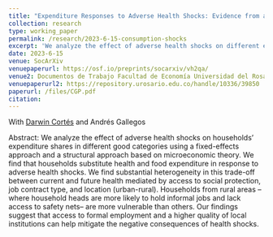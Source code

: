 ```yaml
---
title: "Expenditure Responses to Adverse Health Shocks: Evidence from a Panel of Colombian Households (Submitted)"
collection: research
type: working_paper
permalink: /research/2023-6-15-consumption-shocks
excerpt: 'We analyze the effect of adverse health shocks on different expenditure shares. We find that households engage in substitution between health expenditures and food expenditures. We also find important heterogeneity in this trade-off between present health and future health mediated by access to social protection, job contract type, and location (urban-rural).'
date: 2023-6-15
venue: SocArXiv
venuepaperurl: https://osf.io/preprints/socarxiv/vh2qa/
venue2: Documentos de Trabajo Facultad de Economía Universidad del Rosario
venuepaperurl2: https://repository.urosario.edu.co/handle/10336/39850
paperurl: /files/CGP.pdf
citation: 
---
```

With [Darwin Cortés](https://http://www.urosario.edu.co/Profesores/Listado-de-profesores/C/Cortes-Cortes-Darwin/) and Andrés Gallegos

Abstract: We analyze the effect of adverse health shocks on households’ expenditure shares in different good categories using a fixed-effects approach and a structural approach based on microeconomic theory. We find that households substitute health and food expenditure in response to adverse health shocks. We find substantial heterogeneity in this trade-off between current and future health mediated by access to social protection, job contract type, and location (urban-rural). Households from rural areas –where household heads are more likely to hold informal jobs and lack access to safety nets– are more vulnerable
than others. Our findings suggest that access to formal employment and a higher quality of local institutions can help mitigate the negative consequences of health shocks.


